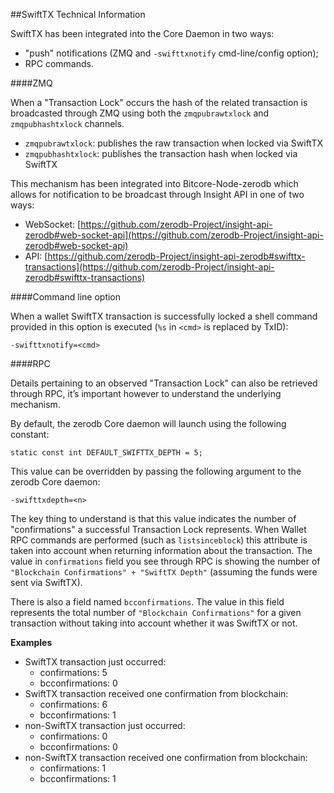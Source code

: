 ##SwiftTX Technical Information

SwiftTX has been integrated into the Core Daemon in two ways:
* "push" notifications (ZMQ and `-swifttxnotify` cmd-line/config option);
* RPC commands.

####ZMQ

When a "Transaction Lock" occurs the hash of the related transaction is broadcasted through ZMQ using both the `zmqpubrawtxlock` and `zmqpubhashtxlock` channels.

* `zmqpubrawtxlock`: publishes the raw transaction when locked via SwiftTX
* `zmqpubhashtxlock`: publishes the transaction hash when locked via SwiftTX

This mechanism has been integrated into Bitcore-Node-zerodb which allows for notification to be broadcast through Insight API in one of two ways:
* WebSocket: [https://github.com/zerodb-Project/insight-api-zerodb#web-socket-api](https://github.com/zerodb-Project/insight-api-zerodb#web-socket-api) 
* API: [https://github.com/zerodb-Project/insight-api-zerodb#swifttx-transactions](https://github.com/zerodb-Project/insight-api-zerodb#swifttx-transactions) 

####Command line option

When a wallet SwiftTX transaction is successfully locked a shell command provided in this option is executed (`%s` in `<cmd>` is replaced by TxID):

```
-swifttxnotify=<cmd>
```

####RPC

Details pertaining to an observed "Transaction Lock" can also be retrieved through RPC, it’s important however to understand the underlying mechanism.

By default, the zerodb Core daemon will launch using the following constant:

```
static const int DEFAULT_SWIFTTX_DEPTH = 5;
```

This value can be overridden by passing the following argument to the zerodb Core daemon:

```
-swifttxdepth=<n>
```

The key thing to understand is that this value indicates the number of "confirmations" a successful Transaction Lock represents. When Wallet RPC commands are performed (such as `listsinceblock`) this attribute is taken into account when returning information about the transaction. The value in `confirmations` field you see through RPC is showing the number of `"Blockchain Confirmations" + "SwiftTX Depth"` (assuming the funds were sent via SwiftTX).

There is also a field named `bcconfirmations`. The value in this field represents the total number of `"Blockchain Confirmations"` for a given transaction without taking into account whether it was SwiftTX or not.

**Examples**
* SwiftTX transaction just occurred:
    * confirmations: 5
    * bcconfirmations: 0
* SwiftTX transaction received one confirmation from blockchain:
    * confirmations: 6
    * bcconfirmations: 1
* non-SwiftTX transaction just occurred:
    * confirmations: 0
    * bcconfirmations: 0
* non-SwiftTX transaction received one confirmation from blockchain:
    * confirmations: 1
    * bcconfirmations: 1
